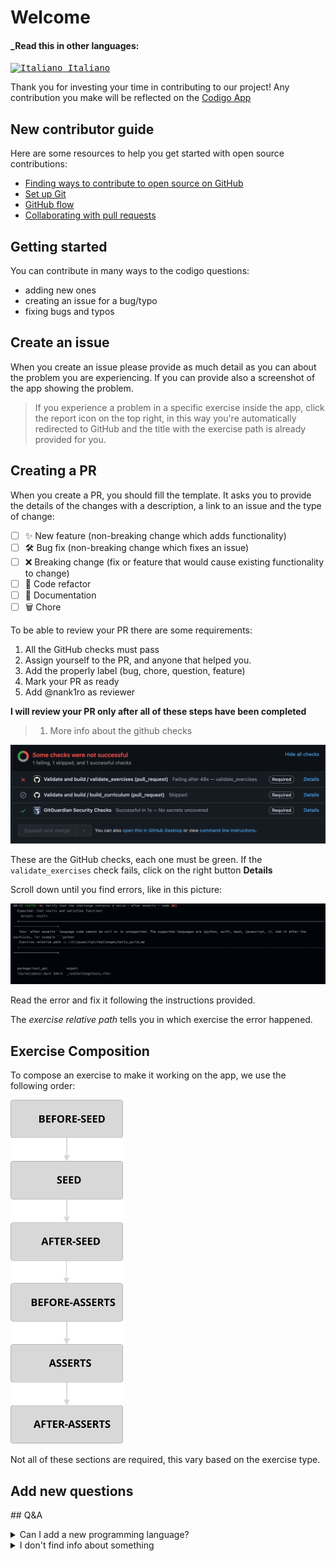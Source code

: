 # Welcome

#### _Read this in other languages:

<kbd>[<img title="Italiano" alt="Italiano" src="https://cdn.staticaly.com/gh/hjnilsson/country-flags/master/svg/it.svg" width="22"> Italiano](translations/it/CONTRIBUTING.md)</kbd>

Thank you for investing your time in contributing to our project!
Any contribution you make will be reflected on the [Codigo App](https://codigo.bestofcode.dev)

## New contributor guide

Here are some resources to help you get started with open source contributions:

- [Finding ways to contribute to open source on GitHub](https://docs.github.com/en/get-started/exploring-projects-on-github/finding-ways-to-contribute-to-open-source-on-github)
- [Set up Git](https://docs.github.com/en/get-started/quickstart/set-up-git)
- [GitHub flow](https://docs.github.com/en/get-started/quickstart/github-flow)
- [Collaborating with pull requests](https://docs.github.com/en/github/collaborating-with-pull-requests)

## Getting started

You can contribute in many ways to the codigo questions:
- adding new ones
- creating an issue for a bug/typo
- fixing bugs and typos

## Create an issue

When you create an issue please provide as much detail as you can about the problem you are experiencing.
If you can provide also a screenshot of the app showing the problem.

> If you experience a problem in a specific exercise inside the app, click the report icon on the top right, in this way you're automatically redirected to GitHub and the title with the exercise path is already provided for you.

## Creating a PR

When you create a PR, you should fill the template.
It asks you to provide the details of the changes with a description, a link to an issue and the type of change:
- [ ] ✨ New feature (non-breaking change which adds functionality)
- [ ] 🛠️ Bug fix (non-breaking change which fixes an issue)
- [ ] ❌ Breaking change (fix or feature that would cause existing functionality to change)
- [ ] 🧹 Code refactor
- [ ] 📝 Documentation
- [ ] 🗑️ Chore 

To be able to review your PR there are some requirements:
1. All the GitHub checks must pass
2. Assign yourself to the PR, and anyone that helped you.
3. Add the properly label (bug, chore, question, feature)
4. Mark your PR as ready	
5. Add @nank1ro as reviewer

__I will review your PR only after all of these steps have been completed__

>  1. More info about the github checks

<img src="local_assets/github-checks.png"/>

These are the GitHub checks, each one must be green.
If the `validate_exercises` check fails, click on the right button __Details__

Scroll down until you find errors, like in this picture:

<img src="local_assets/failed-assert.png"/>

Read the error and fix it following the instructions provided.

The _exercise relative path_ tells you in which exercise the error happened.

## Exercise Composition

To compose an exercise to make it working on the app, we use the following order:

<img src="local_assets/exercise-composition.svg" width="180"/>

Not all of these sections are required, this vary based on the exercise type.

## Add new questions



## Q&A

<details>
  <summary>Can I add a new programming language?</summary>
	Yes you can add a new programming language, but this requires a lot of work because involves also a new app release.
	In addition, not all programming language are supported by our backend.
	For now I'm planning to add `Kotlin` and `Go`.
	
All the programming languages that our backend supports are:

- Assembly (NASM 2.14.02)
- Bash (5.0.0)
- Basic (FBC 1.07.1)
- C (Clang 7.0.1)
- C++ (Clang 7.0.1)
- C (GCC 7.4.0)
- C++ (GCC 7.4.0)
- C (GCC 8.3.0)
- C++ (GCC 8.3.0)
- C (GCC 9.2.0)
- C++ (GCC 9.2.0)
- Clojure (1.10.1)
- C# (Mono 6.6.0.161)
- COBOL (GnuCOBOL 2.2)
- Common Lisp (SBCL 2.0.0)
- D (DMD 2.089.1)
- Elixir (1.9.4)
- Erlang (OTP 22.2)
- Executable
- F# (.NET Core SDK 3.1.202)
- Fortran (GFortran 9.2.0)
- Go (1.13.5)
- Groovy (3.0.3)
- Haskell (GHC 8.8.1)
- Java (OpenJDK 13.0.1)
- JavaScript (Node.js 12.14.0)
- Kotlin (1.3.70)
- Lua (5.3.5)
- Multi-file program
- Objective-C (Clang 7.0.1)
- OCaml (4.09.0)
- Octave (5.1.0)
- Pascal (FPC 3.0.4)
- Perl (5.28.1)
- PHP (7.4.1)
- Plain Text
- Prolog (GNU Prolog 1.4.5)
- Python (2.7.17)
- Python (3.8.1)
- R (4.0.0)
- Ruby (2.7.0)
- Rust (1.40.0)
- Scala (2.13.2)
- SQL (SQLite 3.27.2)
- Swift (5.2.3)
- TypeScript (3.7.4)
- Visual Basic Net (vbnc 0.0.0.5943)
</details>

<details>
  <summary>I don't find info about something</summary>
	Open an issue, and if this can be helpful for others, I'm going to add it to the CONTRIBUTING file or to the README 
	</details>
